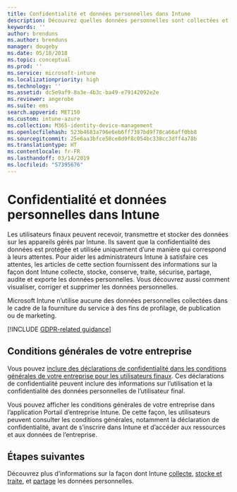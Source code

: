 ```yaml
---
title: Confidentialité et données personnelles dans Intune
description: Découvrez quelles données personnelles sont collectées et traitées dans Intune.
keywords: ''
author: brenduns
ms.author: brenduns
manager: dougeby
ms.date: 05/18/2018
ms.topic: conceptual
ms.prod: ''
ms.service: microsoft-intune
ms.localizationpriority: high
ms.technology: ''
ms.assetid: dc5e9af9-8a3e-4b3c-ba49-e79142092e2e
ms.reviewer: angerobe
ms.suite: ems
search.appverid: MET150
ms.custom: intune-azure
ms.collection: M365-identity-device-management
ms.openlocfilehash: 523b4683a796e6eb6ff7387bd9f78ca66aff0bb8
ms.sourcegitcommit: 25e6aa3bfce58ce8d9f8c054bc338cc3dff4a78b
ms.translationtype: HT
ms.contentlocale: fr-FR
ms.lasthandoff: 03/14/2019
ms.locfileid: "57395676"
---
```

# <a name="privacy-and-personal-data-in-intune"></a>Confidentialité et données personnelles dans Intune

Les utilisateurs finaux peuvent recevoir, transmettre et stocker des données sur les appareils gérés par Intune. Ils savent que la confidentialité des données est protégée et utilisée uniquement d’une manière qui correspond à leurs attentes. Pour aider les administrateurs Intune à satisfaire ces attentes, les articles de cette section fournissent des informations sur la façon dont Intune collecte, stocke, conserve, traite, sécurise, partage, audite et exporte les données personnelles. Vous découvrez aussi comment visualiser, corriger et supprimer les données personnelles.

Microsoft Intune n’utilise aucune des données personnelles collectées dans le cadre de la fourniture du service à des fins de profilage, de publication ou de marketing.

[!INCLUDE [GDPR-related guidance](./includes/gdpr-dsr-and-stp-note.md)]

## <a name="your-company-terms-and-conditions"></a>Conditions générales de votre entreprise

Vous pouvez [inclure des déclarations de confidentialité dans les conditions générales de votre entreprise pour les utilisateurs finaux](company-portal-app.md). Ces déclarations de confidentialité peuvent inclure des informations sur l’utilisation et la confidentialité des données personnelles de l’utilisateur final.

Vous pouvez afficher les conditions générales de votre entreprise dans l’application Portail d’entreprise Intune. De cette façon, les utilisateurs peuvent consulter les conditions générales, notamment la déclaration de confidentialité, avant de s’inscrire dans Intune et d’accéder aux ressources et aux données de l’entreprise.

## <a name="next-steps"></a>Étapes suivantes

Découvrez plus d’informations sur la façon dont Intune [collecte](privacy-data-collect.md), [stocke et traite](privacy-data-store-process.md), et [partage](privacy-data-secure-share.md) les données personnelles. 
